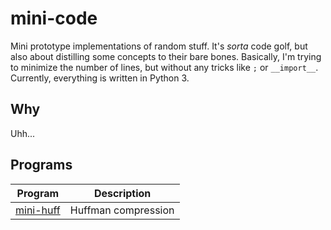 
# mini-code

Mini prototype implementations of random stuff. It's *sorta* code golf, but also about distilling some concepts to their bare bones. Basically, I'm trying to minimize the number of lines, but without any tricks like `;` or `__import__`. Currently, everything is written in Python 3.

## Why

Uhh...

## Programs

| Program           | Description                   |
| ----------------- | ----------------------------- |
| [mini-huff]       | Huffman compression           |

[mini-huff]: mini-huff/
